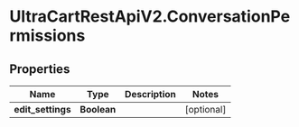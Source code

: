 # UltraCartRestApiV2.ConversationPermissions

## Properties
Name | Type | Description | Notes
------------ | ------------- | ------------- | -------------
**edit_settings** | **Boolean** |  | [optional] 


